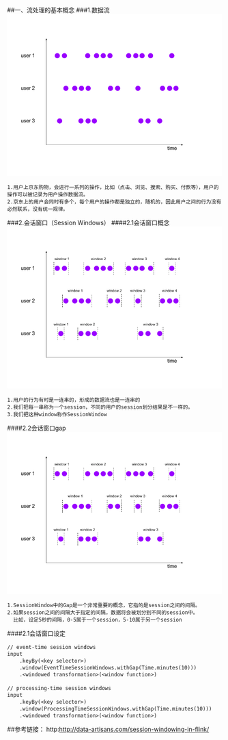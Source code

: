 
##一、流处理的基本概念
###1.数据流
![](images/example-input.png) 
```
1.用户上京东购物，会进行一系列的操作，比如（点击、浏览、搜索、购买、付款等），用户的操作可以被记录为用户操作数据流。
2.京东上的用户会同时有多个，每个用户的操作都是独立的，随机的，因此用户之间的行为没有必然联系，没有统一规律。
```
###2.会话窗口（Session Windows）
####2.1会话窗口概念
![](images/example-input-with-sessions.png) 
```
1.用户的行为有时是一连串的，形成的数据流也是一连串的
2.我们把每一串称为一个session，不同的用户的session划分结果是不一样的。
3.我们把这种window称作SessionWindow
```
####2.2会话窗口gap
![](images/example-input-with-sessions.png) 
```
1.SessionWindow中的Gap是一个非常重要的概念，它指的是session之间的间隔。
2.如果session之间的间隔大于指定的间隔，数据将会被划分到不同的session中。
  比如，设定5秒的间隔，0-5属于一个session，5-10属于另一个session
```

####2.1会话窗口设定
```  
// event-time session windows
input
    .keyBy(<key selector>)
    .window(EventTimeSessionWindows.withGap(Time.minutes(10)))
    .<windowed transformation>(<window function>)

// processing-time session windows
input
    .keyBy(<key selector>)
    .window(ProcessingTimeSessionWindows.withGap(Time.minutes(10)))
    .<windowed transformation>(<window function>)
```




##参考链接：
http:http://data-artisans.com/session-windowing-in-flink/